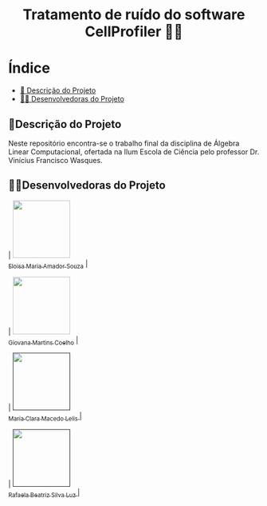 <h1 align="center">  Tratamento de ruído do software CellProfiler 🔬🦠
 </h1>

# Índice 

* [📝 Descrição do Projeto](#descrição-do-projeto)
* [🧑‍💻 Desenvolvedoras do Projeto](#desenvolvedoras-do-projeto)

## 📝Descrição do Projeto

Neste repositório encontra-se o trabalho final da disciplina de Álgebra Linear Computacional, ofertada na Ilum Escola de Ciência pelo professor Dr. Vinícius Francisco Wasques. 

## 🧑‍💻Desenvolvedoras do Projeto

| [<img loading="lazy" src="https://avatars.githubusercontent.com/u/172425341?s=400&u=27f1f6f0257dfea068b3b763758914d077f15952&v=4" width=115><br><sub>Eloisa Maria Amador Souza</sub>](https://github.com/settings/profile) |  

| [<img loading="lazy" src="https://avatars.githubusercontent.com/u/172425607?v=4" width=115><br><sub> Giovana Martins Coelho</sub>](https://github.com/giovana2005) |  

| [<img loading="lazy" src="" width=115><br><sub>Maria Clara Macedo Lelis </sub>]() | 

| [<img loading="lazy" src="" width=115><br><sub> Rafaela Beatriz Silva Luz </sub>]() | 
